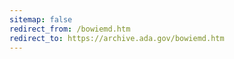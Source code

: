 ```yaml
---
sitemap: false 
redirect_from: /bowiemd.htm 
redirect_to: https://archive.ada.gov/bowiemd.htm 
---
```

